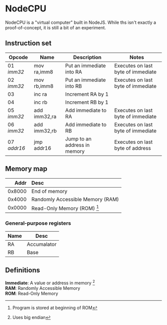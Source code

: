 # NodeCPU
NodeCPU is a "virtual computer" built in NodeJS. While ths isn't exactly a proof-of-concept, it is still a bit of an experiment.

## Instruction set

| Opcode | Name | Description | Notes |
| --- | --- | --- | --- |
| 01 _imm32_ | mov ra,imm8 | Put an immediate into RA | Executes on last byte of immediate |
| 02 _imm32_ | mov rb,imm8 | Put an immediate into RB | Executes on last byte of immediate |
| 03 | inc ra | Increment RA by 1 |
| 04 | inc rb | Increment RB by 1 |
| 05 _imm32_ | add imm32,ra | Add immediate to RA | Executes on last byte of immediate |
| 06 _imm32_ | add imm32,rb | Add immediate to RB | Executes on last byte of immediate |
| 07 _addr16_ | jmp addr16 | Jump to an address in memory | Executes on last byte of address |

## Memory map

| Addr | Desc |
| ---: | :--- |
| 0x8000 | End of memory |
| 0x4000 | Randomly Accessible Memory (RAM) |
| 0x0000 | Read-Only Memory (ROM) [^start] |

### General-purpose registers

| Name | Desc |
| --- | --- |
| RA | Accumalator |
| RB | Base |

## Definitions
**Immediate**: A value or address in memory [^bigendian]  
**RAM**: Randomly Accessible Memory  
**ROM**: Read-Only Memory

[^start]: Program is stored at beginning of ROM
[^bigendian]: Uses big endian
